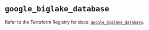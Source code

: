 # `google_biglake_database`

Refer to the Terraform Registry for docs: [`google_biglake_database`](https://registry.terraform.io/providers/hashicorp/google/6.29.0/docs/resources/biglake_database).
